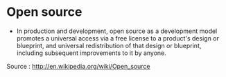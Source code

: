 Open source
===========

-   In production and development, open source as a development model
    promotes a universal access via a free license to a product's design
    or blueprint, and universal redistribution of that design or
    blueprint, including subsequent improvements to it by anyone.

Source : <http://en.wikipedia.org/wiki/Open_source>
